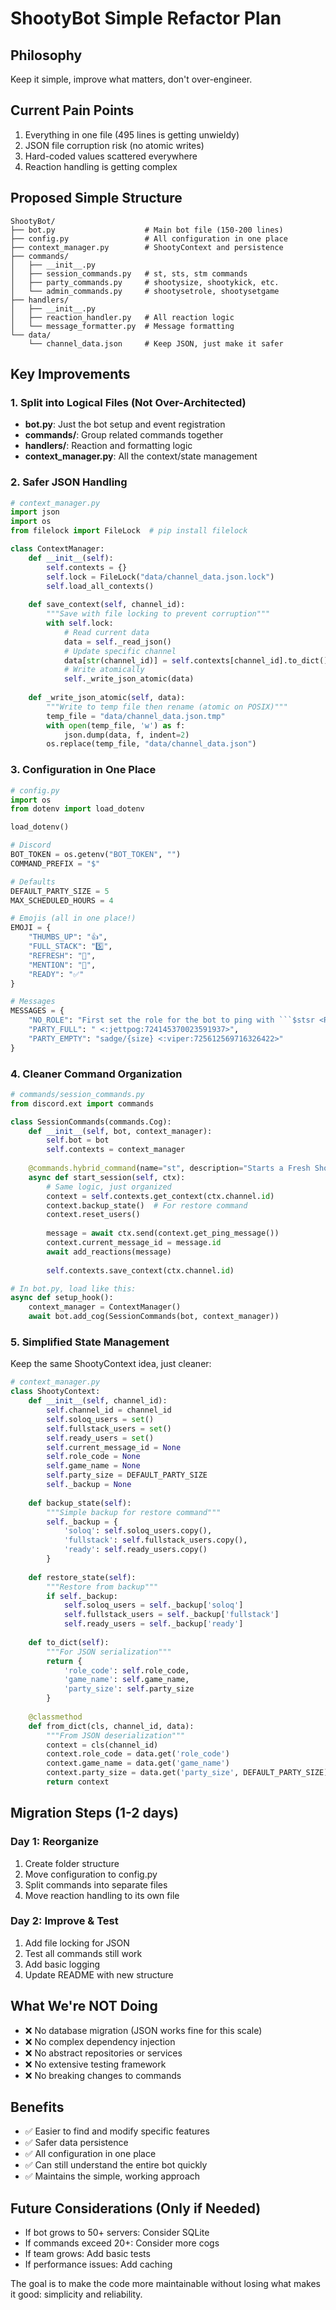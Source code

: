 # ShootyBot Simple Refactor Plan

## Philosophy
Keep it simple, improve what matters, don't over-engineer.

## Current Pain Points
1. Everything in one file (495 lines is getting unwieldy)
2. JSON file corruption risk (no atomic writes)
3. Hard-coded values scattered everywhere
4. Reaction handling is getting complex

## Proposed Simple Structure
```
ShootyBot/
├── bot.py                    # Main bot file (150-200 lines)
├── config.py                 # All configuration in one place
├── context_manager.py        # ShootyContext and persistence
├── commands/
│   ├── __init__.py
│   ├── session_commands.py   # st, sts, stm commands
│   ├── party_commands.py     # shootysize, shootykick, etc.
│   └── admin_commands.py     # shootysetrole, shootysetgame
├── handlers/
│   ├── __init__.py
│   ├── reaction_handler.py   # All reaction logic
│   └── message_formatter.py  # Message formatting
└── data/
    └── channel_data.json     # Keep JSON, just make it safer
```

## Key Improvements

### 1. Split into Logical Files (Not Over-Architected)
- **bot.py**: Just the bot setup and event registration
- **commands/**: Group related commands together
- **handlers/**: Reaction and formatting logic
- **context_manager.py**: All the context/state management

### 2. Safer JSON Handling
```python
# context_manager.py
import json
import os
from filelock import FileLock  # pip install filelock

class ContextManager:
    def __init__(self):
        self.contexts = {}
        self.lock = FileLock("data/channel_data.json.lock")
        self.load_all_contexts()
    
    def save_context(self, channel_id):
        """Save with file locking to prevent corruption"""
        with self.lock:
            # Read current data
            data = self._read_json()
            # Update specific channel
            data[str(channel_id)] = self.contexts[channel_id].to_dict()
            # Write atomically
            self._write_json_atomic(data)
    
    def _write_json_atomic(self, data):
        """Write to temp file then rename (atomic on POSIX)"""
        temp_file = "data/channel_data.json.tmp"
        with open(temp_file, 'w') as f:
            json.dump(data, f, indent=2)
        os.replace(temp_file, "data/channel_data.json")
```

### 3. Configuration in One Place
```python
# config.py
import os
from dotenv import load_dotenv

load_dotenv()

# Discord
BOT_TOKEN = os.getenv("BOT_TOKEN", "")
COMMAND_PREFIX = "$"

# Defaults
DEFAULT_PARTY_SIZE = 5
MAX_SCHEDULED_HOURS = 4

# Emojis (all in one place!)
EMOJI = {
    "THUMBS_UP": "👍",
    "FULL_STACK": "5️⃣", 
    "REFRESH": "🔄",
    "MENTION": "📣",
    "READY": "✅"
}

# Messages
MESSAGES = {
    "NO_ROLE": "First set the role for the bot to ping with ```$stsr <Role>```",
    "PARTY_FULL": " <:jettpog:724145370023591937>",
    "PARTY_EMPTY": "sadge/{size} <:viper:725612569716326422>"
}
```

### 4. Cleaner Command Organization
```python
# commands/session_commands.py
from discord.ext import commands

class SessionCommands(commands.Cog):
    def __init__(self, bot, context_manager):
        self.bot = bot
        self.contexts = context_manager
    
    @commands.hybrid_command(name="st", description="Starts a Fresh Shooty Session")
    async def start_session(self, ctx):
        # Same logic, just organized
        context = self.contexts.get_context(ctx.channel.id)
        context.backup_state()  # For restore command
        context.reset_users()
        
        message = await ctx.send(context.get_ping_message())
        context.current_message_id = message.id
        await add_reactions(message)
        
        self.contexts.save_context(ctx.channel.id)

# In bot.py, load like this:
async def setup_hook():
    context_manager = ContextManager()
    await bot.add_cog(SessionCommands(bot, context_manager))
```

### 5. Simplified State Management
Keep the same ShootyContext idea, just cleaner:

```python
# context_manager.py
class ShootyContext:
    def __init__(self, channel_id):
        self.channel_id = channel_id
        self.soloq_users = set()
        self.fullstack_users = set()
        self.ready_users = set()
        self.current_message_id = None
        self.role_code = None
        self.game_name = None
        self.party_size = DEFAULT_PARTY_SIZE
        self._backup = None
    
    def backup_state(self):
        """Simple backup for restore command"""
        self._backup = {
            'soloq': self.soloq_users.copy(),
            'fullstack': self.fullstack_users.copy(),
            'ready': self.ready_users.copy()
        }
    
    def restore_state(self):
        """Restore from backup"""
        if self._backup:
            self.soloq_users = self._backup['soloq']
            self.fullstack_users = self._backup['fullstack']
            self.ready_users = self._backup['ready']
    
    def to_dict(self):
        """For JSON serialization"""
        return {
            'role_code': self.role_code,
            'game_name': self.game_name,
            'party_size': self.party_size
        }
    
    @classmethod
    def from_dict(cls, channel_id, data):
        """From JSON deserialization"""
        context = cls(channel_id)
        context.role_code = data.get('role_code')
        context.game_name = data.get('game_name')
        context.party_size = data.get('party_size', DEFAULT_PARTY_SIZE)
        return context
```

## Migration Steps (1-2 days)

### Day 1: Reorganize
1. Create folder structure
2. Move configuration to config.py
3. Split commands into separate files
4. Move reaction handling to its own file

### Day 2: Improve & Test
1. Add file locking for JSON
2. Test all commands still work
3. Add basic logging
4. Update README with new structure

## What We're NOT Doing
- ❌ No database migration (JSON works fine for this scale)
- ❌ No complex dependency injection
- ❌ No abstract repositories or services
- ❌ No extensive testing framework
- ❌ No breaking changes to commands

## Benefits
- ✅ Easier to find and modify specific features
- ✅ Safer data persistence
- ✅ All configuration in one place
- ✅ Can still understand the entire bot quickly
- ✅ Maintains the simple, working approach

## Future Considerations (Only if Needed)
- If bot grows to 50+ servers: Consider SQLite
- If commands exceed 20+: Consider more cogs
- If team grows: Add basic tests
- If performance issues: Add caching

The goal is to make the code more maintainable without losing what makes it good: simplicity and reliability.